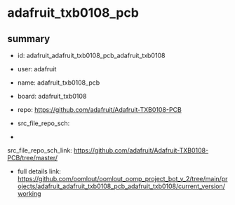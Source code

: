 # adafruit_txb0108_pcb
 
## summary 
* id: adafruit_adafruit_txb0108_pcb_adafruit_txb0108
* user: adafruit
* name: adafruit_txb0108_pcb
* board: adafruit_txb0108
* repo: https://github.com/adafruit/Adafruit-TXB0108-PCB



* src_file_repo_sch: 
*
 src_file_repo_sch_link: https://github.com/adafruit/Adafruit-TXB0108-PCB/tree/master/
* full details link: https://github.com/oomlout/oomlout_oomp_project_bot_v_2/tree/main/projects/adafruit_adafruit_txb0108_pcb_adafruit_txb0108/current_version/working  






